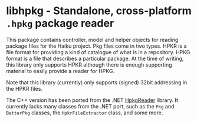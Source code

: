 # libhpkg - Standalone, cross-platform `.hpkg` package reader

This package contains controller, model and helper objects for reading package files for the Haiku project. Pkg files come in two types. HPKR is a file format for providing a kind of catalogue of what is in a repository. HPKG format is a file that describes a particular package. At the time of writing, this library only supports HPKR although there is enough supporting material to easily provide a reader for HPKG.

Note that this library (currently) only supports (signed) 32bit addressing in the HPKR files.

The C++ version has been ported from the .NET [HpkgReader](https://github.com/trungnt2910/HpkgReader) library. It currently lacks many classes from the .NET port, such as the `Pkg` and `BetterPkg` classes, the `HpkrFileExtractor` class, and some more.